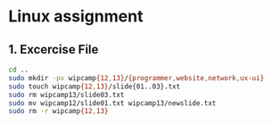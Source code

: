 # Linux assignment

## 1. Excercise File

```bash
cd ..
sudo mkdir -pv wipcamp{12,13}/{programmer,website,network,ux-ui}
sudo touch wipcamp{12,13}/slide{01..03}.txt
sudo rm wipcamp13/slide03.txt
sudo mv wipcamp12/slide01.txt wipcamp13/newslide.txt
sudo rm -r wipcamp{12,13}
```
